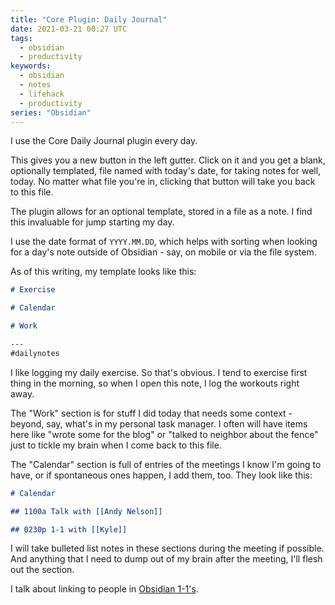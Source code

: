 ```yaml
---
title: "Core Plugin: Daily Journal"
date: 2021-03-21 00:27 UTC
tags:
  - obsidian
  - productivity
keywords:
  - obsidian
  - notes
  - lifehack
  - productivity
series: "Obsidian"
---
```


[obs-1-1]: /series/obsidian/one-on-one-notes 

I use the Core Daily Journal plugin every day.

This gives you a new button in the left gutter. Click on it and you get a blank, optionally templated, file named with today's date, for taking notes for well, today. No matter what file you're in, clicking that button will take you back to this file.

The plugin allows for an optional template, stored in a file as a note. I find this invaluable for jump starting my day.

I use the date format of `YYYY.MM.DD`, which helps with sorting when looking for a day's note outside of Obsidian - say, on mobile or via the file system.

As of this writing, my template looks like this:

```md
# Exercise

# Calendar

# Work

---
#dailynotes
```

I like logging my daily exercise. So that's obvious. I tend to exercise first thing in the morning, so when I open this note, I log the workouts right away.

The "Work" section is for stuff I did today that needs some context - beyond, say, what's in my personal task manager. I often will have items here like "wrote some for the blog" or "talked to neighbor about the fence" just to tickle my brain when I come back to this file.

The "Calendar" section is full of entries of the meetings I know I'm going to have, or if spontaneous ones happen, I add them, too. They look like this:

```md
# Calendar

## 1100a Talk with [[Andy Nelson]]

## 0230p 1-1 with [[Kyle]]
```

I will take bulleted list notes in these sections during the meeting if possible. And anything that I need to dump out of my brain after the meeting, I'll flesh out the section.

I talk about linking to people in [Obsidian 1-1's][obs-1-1].
